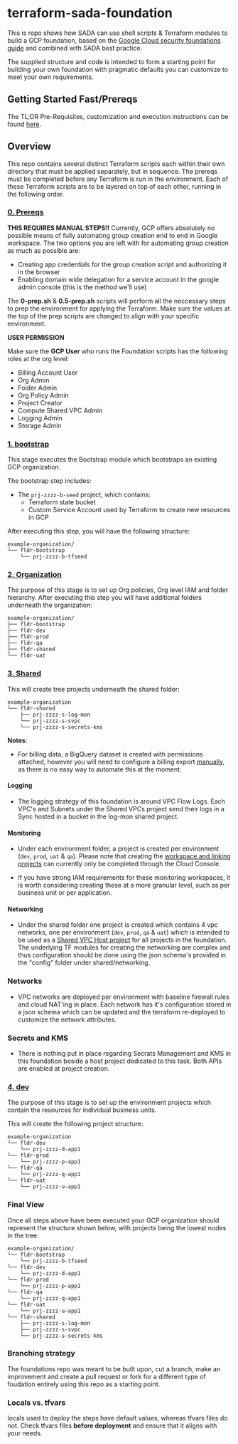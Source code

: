# terraform-sada-foundation

This is repo shows how SADA can use shell scripts & Terraform modules to build a GCP foundation, based on the [Google Cloud security foundations guide](https://services.google.com/fh/files/misc/google-cloud-security-foundations-guide.pdf) and combined with SADA best practice.

The supplied structure and code is intended to form a starting point for building your own foundation with pragmatic defaults you can customize to meet your own requirements.

## Getting Started Fast/Prereqs

The TL;DR Pre-Requisites, customization and execution instructions can be found [here](docs/getting_started_fast.md).

## Overview

This repo contains several distinct Terraform scripts each within their own directory that must be applied separately, but in sequence. The prereqs must be completed before any Terraform is run in the environment. Each of these Terraform scripts are to be layered on top of each other, running in the following order.

### [0. Prereqs](0-prep.sh)

**THIS REQUIRES MANUAL STEPS!!**
Currently, GCP offers absolutely no possible means of fully automating group creation end to end in Google workspace. The two options you are left with for automating group creation as much as possible are:

- Creating app credentials for the group creation script and authorizing it in the browser
- Enabling domain wide delegation for a service account in the google admin console (this is the method we'll use)

The **0-prep.sh** & **0.5-prep.sh** scripts will perform all the neccessary steps to prep the environment for applying the Terraform. Make sure the values at the top of the prep scripts are changed to align with your specific environment.

**USER PERMISSION**

Make sure the **GCP User** who runs the Foundation scripts has the following roles at the org level:

- Billing Account User
- Org Admin
- Folder Admin
- Org Policy Admin
- Project Creator
- Compute Shared VPC Admin
- Logging Admin
- Storage Admin

### [1. bootstrap](./1-bootstrap/)

This stage executes the Bootstrap module which bootstraps an existing GCP organization.

The bootstrap step includes:

- The `prj-zzzz-b-seed` project, which contains:
  - Terraform state bucket
  - Custom Service Account used by Terraform to create new resources in GCP

After executing this step, you will have the following structure:

```
example-organization/
└── fldr-bootstrap
    └── prj-zzzz-b-tfseed
```

### [2. Organization](./2-organization/)

The purpose of this stage is to set up Org policies, Org level IAM and folder hierarchy.
After executing this step you will have additional folders underneath the organization:

```
example-organization/
├── fldr-bootstrap
├── fldr-dev
├── fldr-prod
├── fldr-qa
├── fldr-shared
└── fldr-uat
```

### [3. Shared](./3-shared/)

This will create tree projects underneath the shared folder:

```
example-organization
└── fldr-shared
    ├── prj-zzzz-s-log-mon
    └── prj-zzzz-s-svpc
    └── prj-zzzz-s-secrets-kms

```

**Notes**:

- For billing data, a BigQuery dataset is created with permissions attached, however you will need to configure a billing export [manually](https://cloud.google.com/billing/docs/how-to/export-data-bigquery), as there is no easy way to automate this at the moment.

#### Logging

- The logging strategy of this foundation is around VPC Flow Logs. Each VPC's and Subnets under the Shared VPCs project send their logs in a Sync hosted in a bucket in the log-mon shared project.

#### Monitoring

- Under each environment folder, a project is created per environment (`dev`, `prod`, `uat` & `qa`).
  Please note that creating the [workspace and linking projects](https://cloud.google.com/monitoring/workspaces/create) can currently only be completed through the Cloud Console.

- If you have strong IAM requirements for these monitoring workspaces, it is worth considering creating these at a more granular level, such as per business unit or per application.

#### Networking

- Under the shared folder one project is created which contains 4 vpc networks, one per environment (`dev`, `prod`, `qa` & `uat`) which is intended to be used as a [Shared VPC Host project](https://cloud.google.com/vpc/docs/shared-vpc) for all projects in the foundation. The underlying TF modules for creating the networking are complex and thus configuration should be done using the json schema's provided in the "config" folder under shared/networking.

### Networks

- VPC networks are deployed per environment with baseline firewall rules and cloud NAT'ing in place. Each network has it's configuration stored in a json schema which can be updated and the terraform re-deployed to customize the network attributes.

### Secrets and KMS

- There is nothing put in place regarding Secrats Management and KMS in this foundation beside a host project dedicated to this task. Both APIs are enabled at project creation.

### [4. dev](./4-dev/)

The purpose of this stage is to set up the environment projects which contain the resources for individual business units.

This will create the following project structure:

```
example-organization
└── fldr-dev
    └── prj-zzzz-d-app1
└── fldr-prod
    └── prj-zzzz-p-app1
└── fldr-qa
    └── prj-zzzz-q-app1
└── fldr-uat
    └── prj-zzzz-u-app1
```

### Final View

Once all steps above have been executed your GCP organization should represent the structure shown below, with projects being the lowest nodes in the tree.

```
example-organization/
└── fldr-bootstrap
    └── prj-zzzz-b-tfseed
└── fldr-dev
    └── prj-zzzz-d-app1
└── fldr-prod
    └── prj-zzzz-p-app1
└── fldr-qa
    └── prj-zzzz-q-app1
└── fldr-uat
    └── prj-zzzz-u-app1
└── fldr-shared
    ├── prj-zzzz-s-log-mon
    ├── prj-zzzz-s-svpc
    └── prj-zzzz-s-secrets-kms
```

### Branching strategy

The foundations repo was meant to be built upon, cut a branch, make an improvement and create a pull request or fork for a different type of foudation entirely using this repo as a starting point.

### Locals vs. tfvars

locals used to deploy the steps have default values, whereas tfvars files do not. Check tfvars files **before deployment** and ensure that it aligns with your needs.
